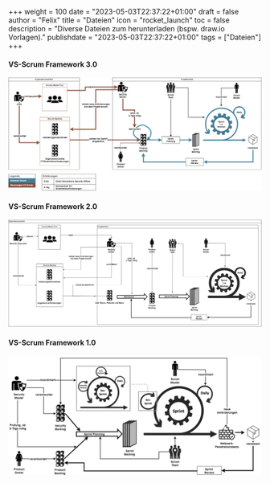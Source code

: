+++
weight = 100
date = "2023-05-03T22:37:22+01:00"
draft = false
author = "Felix"
title = "Dateien"
icon = "rocket_launch"
toc = false
description = "Diverse Dateien zum herunterladen (bspw. draw.io Vorlagen)."
publishdate = "2023-05-03T22:37:22+01:00"
tags = ["Dateien"]
+++

#### VS-Scrum Framework 3.0
![VS-Scrum Framework 3.0](https://github.com/schubi-lab/securitymaster.io/blob/main/assets/images/VS-Scrum_Framework_V3.webp)

#### VS-Scrum Framework 2.0
![VS-Scrum Framework 2.0](https://github.com/schubi-lab/securitymaster.io/blob/main/assets/images/VS-Scrum_Framework_V2.webp)

#### VS-Scrum Framework 1.0
![VS-Scrum Framework 1.0](https://github.com/schubi-lab/securitymaster.io/blob/main/assets/images/VS-Scrum_Framework_V1.webp)